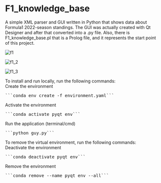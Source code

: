 # F1_knowledge_base
A simple XML parser and GUI written in Python that shows data about Formula1 2022-season standings.
The GUI was actually created with Qt Designer and after that converted into a .py file.
Also, there is F1_knowledge_base.pl that is a Prolog file, and it represents the start point of this project. 

![f1](https://user-images.githubusercontent.com/62925188/231102998-737809e9-d86c-473c-a967-40b85da45268.jpg)


![f1_2](https://user-images.githubusercontent.com/62925188/231103031-3eb82cd0-0438-4acc-a653-1d7cafed2745.jpg)


![f1_3](https://user-images.githubusercontent.com/62925188/231103051-8bbace37-21e5-4169-a294-3f618eef783f.jpg)

To install and run locally, run the following commands:<br>
Create the environment<br>
<pre>```conda env create -f environment.yaml```</pre>
Activate the environment<br>
<pre>```conda activate pyqt_env```</pre>
Run the application (terminal/cmd)<br>
<pre>```python guy.py```</pre>

To remove the virtual environment, run the following commands:<br>
Deactivate the environment<br>
<pre>```conda deactivate pyqt_env```</pre>
Remove the environment<br>
<pre>```conda remove --name pyqt_env --all```</pre>
